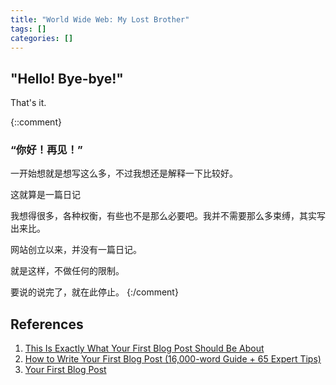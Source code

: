 ```yaml
---
title: "World Wide Web: My Lost Brother"
tags: []
categories: []
---
```


## "Hello! Bye-bye!"

That's it.

{::comment}
### “你好！再见！”

一开始想就是想写这么多，不过我想还是解释一下比较好。

这就算是一篇日记

我想得很多，各种权衡，有些也不是那么必要吧。我并不需要那么多束缚，其实写出来比。

网站创立以来，并没有一篇日记。

就是这样，不做任何的限制。

要说的说完了，就在此停止。
{:/comment}

## References
1. [This Is Exactly What Your First Blog Post Should Be About](https://www.shoutmeloud.com/write-first-blog-post.html)
2. [How to Write Your First Blog Post (16,000-word Guide + 65 Expert Tips)](http://iwannabeablogger.com/first-blog-post/)
3. [Your First Blog Post](https://www.practicalmommy.com/first-blog-post/)